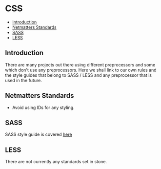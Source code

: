 # CSS

- [Introduction](#introduction)
- [Netmatters Standards](#netmatters-standards)
- [SASS](#sass)
- [LESS](#less)

<a name="introduction"></a>
## Introduction
There are many projects out there using different preprocessors and some which don't use any preprocessors. Here we shall link to our own rules and the style guides that belong to SASS / LESS and any preprocessor that is used in the future.

<a name="netmatters-standards"></a>
## Netmatters Standards 
- Avoid using IDs for any styling.

<a name="sass"></a>
## SASS 
SASS style guide is covered [here](/docs/{{version}}/sass)

<a name="less"></a>
## LESS
There are not currently any standards set in stone.